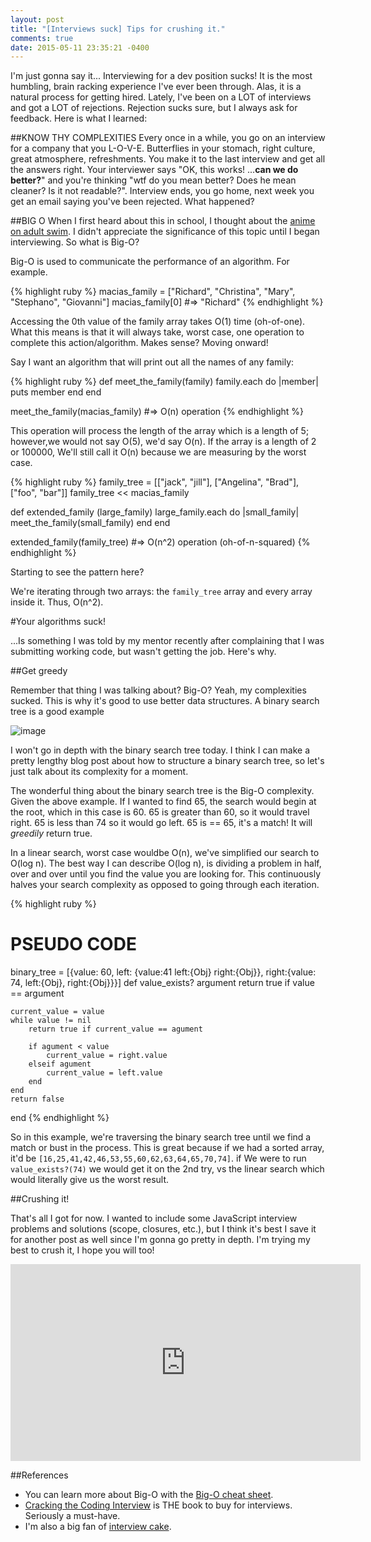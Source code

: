 ```yaml
---
layout: post
title: "[Interviews suck] Tips for crushing it."
comments: true
date: 2015-05-11 23:35:21 -0400
---
```


I'm just gonna say it... Interviewing for a dev position sucks! It is the most humbling, brain racking experience I've ever been through. Alas, it is a natural process for getting hired. Lately, I've been on a LOT of interviews and got a LOT of rejections. Rejection sucks sure, but I always ask for feedback. Here is what I learned:

##KNOW THY COMPLEXITIES
Every once in a while, you go on an interview for a company that you L-O-V-E. Butterflies in your stomach, right culture, great atmosphere, refreshments. You make it to the last interview and get all the answers right. Your interviewer says "OK, this works! ...**can we do better?**" and you're thinking "wtf do you mean better? Does he mean cleaner? Is it not readable?". Interview ends, you go home, next week you get an email saying you've been rejected. What happened?

##BIG O
When I first heard about this in school, I thought about the [anime on adult swim](https://www.youtube.com/watch?v=s7_Od9CmTu0). I didn't appreciate the significance of this topic until I began interviewing. So what is Big-O?

Big-O is used to communicate the performance of an algorithm. For example. 

{% highlight ruby %}
macias_family = ["Richard", "Christina", "Mary", "Stephano", "Giovanni"] 
macias_family[0] #=> "Richard"
{% endhighlight %}

Accessing the 0th value of the family array takes O(1) time (oh-of-one). What this means is that it will always take, worst case, one operation to complete this action/algorithm. Makes sense? Moving onward!  

Say I want an algorithm that will print out all the names of any family:


{% highlight ruby %}
def meet_the_family(family)
    family.each do |member|
        puts member
    end
end

meet_the_family(macias_family) #=> O(n) operation
{% endhighlight %}

This operation will process the length of the array which is a length of 5; however,we would not say O(5), we'd say O(n). If the array is a length of 2 or 100000, We'll still call it O(n) because we are measuring by the worst case.

{% highlight ruby %}
family_tree = [["jack", "jill"], ["Angelina", "Brad"], ["foo", "bar"]]
family_tree << macias_family

def extended_family (large_family)
    large_family.each do |small_family|
        meet_the_family(small_family)
    end
end

extended_family(family_tree) #=> O(n^2) operation (oh-of-n-squared)
{% endhighlight %}

Starting to see the pattern here?

We're iterating through two arrays: the ```family_tree``` array and every array inside it. Thus, O(n^2).

#Your algorithms suck!

...Is something I was told by my mentor recently after complaining that I was submitting working code, but wasn't getting the job. Here's why.

##Get greedy

Remember that thing I was talking about? Big-O? Yeah, my complexities sucked. This is why it's good to use better data structures. A binary search tree is a good example

![image]({{site.url}}/assets/img/bst.png)

I won't go in depth with the binary search tree today. I think I can make a pretty lengthy blog post about how to structure a binary search tree, so let's just talk about its complexity for a moment.

The wonderful thing about the binary search tree is the Big-O complexity. Given the above example. If I wanted to find 65, the search would begin at the root, which in this case is 60. 65 is greater than 60, so it would travel right. 65 is less than 74 so it would go left. 65 is == 65, it's a match! It  will *greedily* return true.

In a linear search, worst case wouldbe O(n), we've simplified our search to O(log n). The best way I can describe O(log n), is dividing a problem in half, over and over until you find the value you are looking for. This continuously halves your search complexity as opposed to going through each iteration.

{% highlight ruby %}
# PSEUDO CODE #
binary_tree = [{value: 60, left: {value:41 left:{Obj} right:{Obj}}, right:{value: 74, left:{Obj}, right:{Obj}}}]
def value_exists? argument
    return true if value == argument

    current_value = value
    while value != nil 
        return true if current_value == agument

        if agument < value
            current_value = right.value
        elseif agument 
            current_value = left.value
        end
    end
    return false
end
{% endhighlight %}

So in this example, we're traversing the binary search tree until we find a match or bust in the process. This is great because if we had a sorted array, it'd be ```[16,25,41,42,46,53,55,60,62,63,64,65,70,74]```. if We were to run ```value_exists?(74)``` we would get it on the 2nd try, vs the linear search which would literally give us the worst result.  

##Crushing it!

That's all I got for now. I wanted to include some JavaScript interview problems and solutions (scope, closures, etc.), but I think it's best I save it for another post as well since I'm gonna go pretty in depth. I'm trying my best to crush it, I hope you will too!  

<iframe width="560" height="315" src="https://www.youtube.com/embed/CcS-zlgj4ak" frameborder="0" allowfullscreen></iframe>

##References  

*  You can learn more about Big-O with the [Big-O cheat sheet](http://bigocheatsheet.com/).  
*  [Cracking the Coding Interview](http://amzn.com/098478280X) is THE book to buy for interviews. Seriously a must-have.  
*  I'm also a big fan of [interview cake](https://www.interviewcake.com/).
